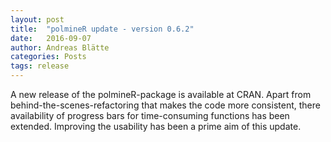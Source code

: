 ```yaml
---
layout: post
title:  "polmineR update - version 0.6.2"
date:   2016-09-07
author: Andreas Blätte
categories: Posts
tags: release
---
```


A new release of the polmineR-package is available at CRAN. Apart from behind-the-scenes-refactoring that makes the code more consistent, 
there availability of progress bars for time-consuming functions has been extended. Improving the usability has been a prime aim of this
update.
